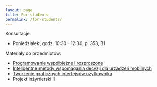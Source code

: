 ```yaml
---
layout: page
title: For students
permalink: /for-students/
---
```


Konsultacje:

* Poniedziałek, godz. 10:30 - 12:30, p. 353, B1

Materiały do przedmiotów:

* [Programowanie współbieżne i rozproszone](pwir)
* [Inteligentne metody wspomagania decyzji dla urządzeń mobilnych](iswddum)
* [Tworzenie graficznych interfejsów użytkownika](tgui)
* Projekt inżynierski II
